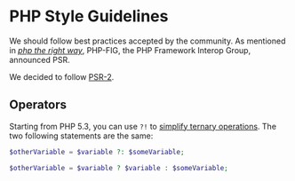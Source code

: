 # PHP Style Guidelines

We should follow best practices accepted by the community.
As mentioned in _[php the right way][1]_, PHP-FIG, the PHP Framework Interop Group, announced PSR.

We decided to follow [PSR-2].

[1]: http://www.phptherightway.com/
[PSR-2]: https://github.com/php-fig/fig-standards/blob/master/accepted/PSR-2-coding-style-guide.md

## Operators

Starting from PHP 5.3, you can use `?!` to [simplify ternary operations](https://php.net/manual/en/language.operators.comparison.php#language.operators.comparison.ternary). The two following statements are the same:

```php
$otherVariable = $variable ?: $someVariable;

$otherVariable = $variable ? $variable : $someVariable;
```
